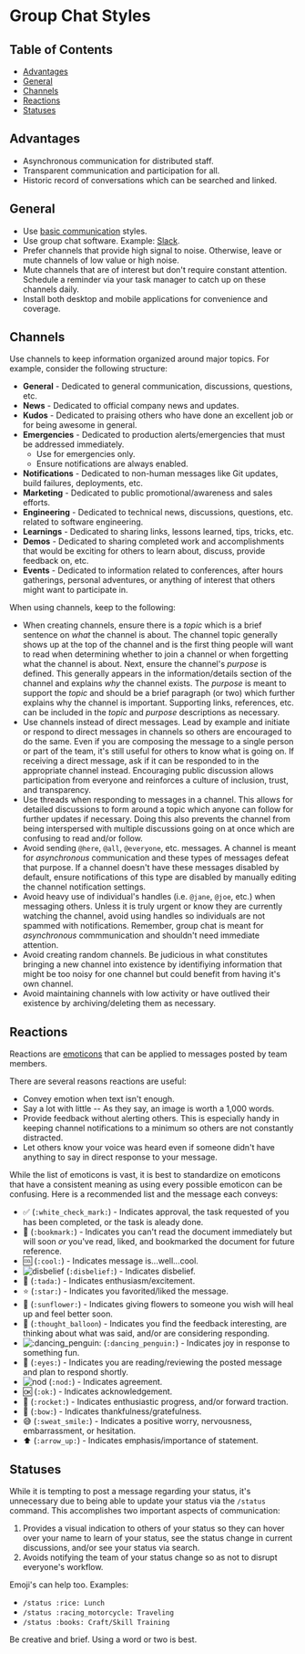 # Group Chat Styles

<!-- Tocer[start]: Auto-generated, don't remove. -->

## Table of Contents

  - [Advantages](#advantages)
  - [General](#general)
  - [Channels](#channels)
  - [Reactions](#reactions)
  - [Statuses](#statuses)

<!-- Tocer[finish]: Auto-generated, don't remove. -->

## Advantages

- Asynchronous communication for distributed staff.
- Transparent communication and participation for all.
- Historic record of conversations which can be searched and linked.

## General

- Use [basic communication](basic.md) styles.
- Use group chat software. Example: [Slack](https://slack.com).
- Prefer channels that provide high signal to noise. Otherwise, leave or mute channels of low value
  or high noise.
- Mute channels that are of interest but don't require constant attention. Schedule a reminder via
  your task manager to catch up on these channels daily.
- Install both desktop and mobile applications for convenience and coverage.

## Channels

Use channels to keep information organized around major topics. For example, consider the following
structure:

- **General** - Dedicated to general communication, discussions, questions, etc.
- **News** - Dedicated to official company news and updates.
- **Kudos** - Dedicated to praising others who have done an excellent job or for being awesome in
  general.
- **Emergencies** - Dedicated to production alerts/emergencies that must be addressed immediately.
  - Use for emergencies only.
  - Ensure notifications are always enabled.
- **Notifications** - Dedicated to non-human messages like Git updates, build failures, deployments,
  etc.
- **Marketing** - Dedicated to public promotional/awareness and sales efforts.
- **Engineering** - Dedicated to technical news, discussions, questions, etc. related to software
  engineering.
- **Learnings** - Dedicated to sharing links, lessons learned, tips, tricks, etc.
- **Demos** - Dedicated to sharing completed work and accomplishments that would be exciting for
  others to learn about, discuss, provide feedback on, etc.
- **Events** - Dedicated to information related to conferences, after hours gatherings, personal
  adventures, or anything of interest that others might want to participate in.

When using channels, keep to the following:

- When creating channels, ensure there is a *topic* which is a brief sentence on *what* the channel
  is about. The channel topic generally shows up at the top of the channel and is the first thing
  people will want to read when determining whether to join a channel or when forgetting what the
  channel is about. Next, ensure the channel's *purpose* is defined. This generally appears in the
  information/details section of the channel and explains *why* the channel exists. The *purpose* is
  meant to support the *topic* and should be a brief paragraph (or two) which further explains why
  the channel is important. Supporting links, references, etc. can be included in the *topic* and
  *purpose* descriptions as necessary.
- Use channels instead of direct messages. Lead by example and initiate or respond to direct
  messages in channels so others are encouraged to do the same. Even if you are composing the
  message to a single person or part of the team, it's still useful for others to know what is going
  on. If receiving a direct message, ask if it can be responded to in the appropriate channel
  instead. Encouraging public discussion allows participation from everyone and reinforces a culture
  of inclusion, trust, and transparency.
- Use threads when responding to messages in a channel. This allows for detailed discussions to form
  around a topic which anyone can follow for further updates if necessary. Doing this also prevents
  the channel from being interspersed with multiple discussions going on at once which are confusing
  to read and/or follow.
- Avoid sending `@here`, `@all`, `@everyone`, etc. messages. A channel is meant for *asynchronous*
  communication and these types of messages defeat that purpose. If a channel doesn't have these
  messages disabled by default, ensure notifications of this type are disabled by manually editing
  the channel notification settings.
- Avoid heavy use of individual's handles (i.e. `@jane`, `@joe`, etc.) when messaging others. Unless
  it is truly urgent or know they are currently watching the channel, avoid using handles so
  individuals are not spammed with notifications. Remember, group chat is meant for *asynchronous*
  commmunication and shouldn't need immediate attention.
- Avoid creating random channels. Be judicious in what constitutes bringing a new channel into
  existence by identifiying information that might be too noisy for one channel but could benefit
  from having it's own channel.
- Avoid maintaining channels with low activity or have outlived their existence by
  archiving/deleting them as necessary.

## Reactions

Reactions are [emoticons](http://www.webpagefx.com/tools/emoji-cheat-sheet) that can be applied to
messages posted by team members.

There are several reasons reactions are useful:

- Convey emotion when text isn't enough.
- Say a lot with little -- As they say, an image is worth a 1,000 words.
- Provide feedback without alerting others. This is especially handy in keeping channel
  notifications to a minimum so others are not constantly distracted.
- Let others know your voice was heard even if someone didn't have anything to say in direct
  response to your message.

While the list of emoticons is vast, it is best to standardize on emoticons that have a consistent
meaning as using every possible emoticon can be confusing. Here is a recommended list and the
message each conveys:

- :white_check_mark: (`:white_check_mark:`) - Indicates approval, the task requested of you has been
  completed, or the task is aleady done.
- :bookmark: (`:bookmark:`) - Indicates you can't read the document immediately but will soon *or*
  you've read, liked, and bookmarked the document for future reference.
- :cool: (`:cool:`) - Indicates message is...well...cool.
- ![disbelief](http://emoji.alchemists.io/disbelief.png) (`:disbelief:`) - Indicates disbelief.
- :tada: (`:tada:`) - Indicates enthusiasm/excitement.
- :star: (`:star:`) - Indicates you favorited/liked the message.
- :sunflower: (`:sunflower:`) - Indicates giving flowers to someone you wish will heal up and feel
  better soon.
- :thought_balloon: (`:thought_balloon`) - Indicates you find the feedback interesting, are thinking
  about what was said, and/or are considering responding.
- ![:dancing_penguin:](http://emoji.alchemists.io/dancing-penguin.gif) (`:dancing_penguin:`) -
  Indicates joy in response to something fun.
- :eyes: (`:eyes:`) - Indicates you are reading/reviewing the posted message and plan to respond
  shortly.
- ![nod](http://emoji.alchemists.io/nod.gif) (`:nod:`) - Indicates agreement.
- :ok: (`:ok:`) - Indicates acknowledgement.
- :rocket: (`:rocket:`) - Indicates enthusiastic progress, and/or forward traction.
- :bow: (`:bow:`) - Indicates thankfulness/gratefulness.
- :sweat_smile: (`:sweat_smile:`) - Indicates a positive worry, nervousness, embarrassment, or
  hesitation.
- :arrow_up: (`:arrow_up:`) - Indicates emphasis/importance of statement.

## Statuses

While it is tempting to post a message regarding your status, it's unnecessary due to being able to
update your status via the `/status` command. This accomplishes two important aspects of
communication:

1. Provides a visual indication to others of your status so they can hover over your name to learn
   of your status, see the status change in current discussions, and/or see your status via search.
1. Avoids notifying the team of your status change so as not to disrupt everyone's workflow.

Emoji's can help too. Examples:

- `/status :rice: Lunch`
- `/status :racing_motorcycle: Traveling`
- `/status :books: Craft/Skill Training`

Be creative and brief. Using a word or two is best.
